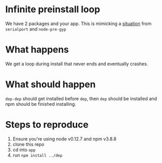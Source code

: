 # Infinite preinstall loop

We have 2 packages and your app. This is mimicking a [situation](https://github.com/mapbox/node-pre-gyp/issues/162#issuecomment-216877736) from `serialport` and `node-pre-gyp`

# What happens
We get a loop during install that never ends and eventually crashes.

# What should happen
`dep-dep` should get installed before `dep`, then `dep` should be installed and npm should be finished installing.

# Steps to reproduce

 1. Ensure you're using node v0.12.7 and npm v3.8.8
 2. clone this repo
 3. cd into `app`
 4. run `npm install ../dep`
